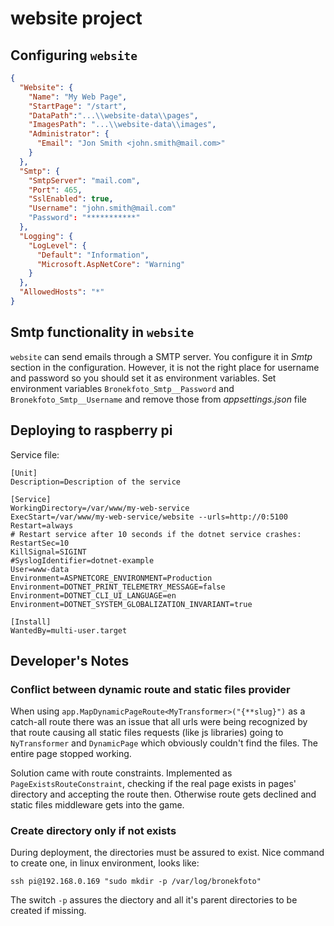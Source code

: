 # __website__ project

## Configuring ```website```

```json
{
  "Website": {
    "Name": "My Web Page",
    "StartPage": "/start",
    "DataPath":"...\\website-data\\pages",
    "ImagesPath": "...\\website-data\\images",
    "Administrator": {
      "Email": "Jon Smith <john.smith@mail.com>"
    }
  },
  "Smtp": {
    "SmtpServer": "mail.com",
    "Port": 465,
    "SslEnabled": true,
    "Username": "john.smith@mail.com"
    "Password": "***********"
  },
  "Logging": {
    "LogLevel": {
      "Default": "Information",
      "Microsoft.AspNetCore": "Warning"
    }
  },
  "AllowedHosts": "*"
}
```

## Smtp functionality in ```website```

``website`` can send emails through a SMTP server. You configure it in _Smtp_ section in the configuration. However,
it is not the right place for username and password so you should set it as environment variables. Set environment variables ``Bronekfoto_Smtp__Password`` and ``Bronekfoto_Smtp__Username`` and remove those from _appsettings.json_ file

## Deploying to __raspberry pi__

Service file:
```
[Unit]
Description=Description of the service

[Service]
WorkingDirectory=/var/www/my-web-service
ExecStart=/var/www/my-web-service/website --urls=http://0:5100
Restart=always
# Restart service after 10 seconds if the dotnet service crashes:
RestartSec=10
KillSignal=SIGINT
#SyslogIdentifier=dotnet-example
User=www-data
Environment=ASPNETCORE_ENVIRONMENT=Production
Environment=DOTNET_PRINT_TELEMETRY_MESSAGE=false
Environment=DOTNET_CLI_UI_LANGUAGE=en
Environment=DOTNET_SYSTEM_GLOBALIZATION_INVARIANT=true

[Install]
WantedBy=multi-user.target
```

## Developer's Notes

### Conflict between dynamic route and static files provider

When using ``app.MapDynamicPageRoute<MyTransformer>("{**slug}")`` as a catch-all route there was an issue
that all urls were being recognized by that route causing all static files requests (like js libraries) going
to ``NyTransformer`` and ``DynamicPage`` which obviously couldn't find the files. The entire page stopped working.

Solution came with route constraints. Implemented as ``PageExistsRouteConstraint``, checking if the real
page exists in pages' directory and accepting the route then. Otherwise route gets declined and static files middleware
gets into the game.

### Create directory only if not exists

During deployment, the directories must be assured to exist. Nice command to create one, in linux environment, looks like:

```
ssh pi@192.168.0.169 "sudo mkdir -p /var/log/bronekfoto"
```

The switch ``-p`` assures the diectory and all it's parent directories to be created if missing.

